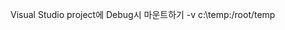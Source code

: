 
Visual Studio project에 Debug시 마운트하기
<DockerfileRunArguments>-v c:\temp:/root/temp</DockerfileRunArguments>
